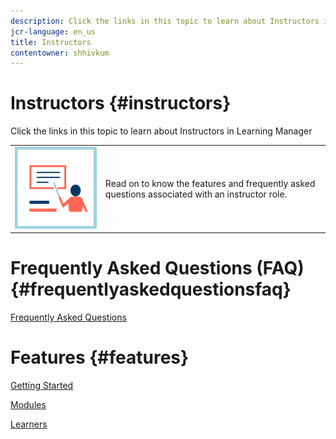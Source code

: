 ```yaml
---
description: Click the links in this topic to learn about Instructors in Learning Manager
jcr-language: en_us
title: Instructors
contentowner: shhivkum
---
```



# Instructors {#instructors}

Click the links in this topic to learn about Instructors in Learning Manager

<table> 
 <tbody>
  <tr> 
   <td><img src="assets/instructoricon.jpg"></td> 
   <td><p>Read on to know the features and frequently asked questions associated with an instructor role.</p></td> 
  </tr> 
 </tbody>
</table>

# Frequently Asked Questions (FAQ) {#frequentlyaskedquestionsfaq}

[Frequently Asked Questions](instructors/frequently-asked-questions-for-instructors.md)

# Features {#features}

[Getting Started](instructors/feature-summary/getting-started.md)

[Modules](instructors/feature-summary/modules.md)

[Learners](instructors/feature-summary/learners.md)
